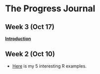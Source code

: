 # The Progress Journal

## Week 3 (Oct 17)

**[Introduction](https://mef-bda503.github.io/pj18-aydemirbusra/BA_-_R_assingment.html)**

## Week 2 (Oct 10)

+ [Here](files/interesting_examples.html) is my 5 interesting R examples.
